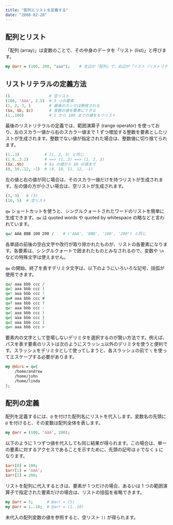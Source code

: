 ```yaml
---
title: "配列とリストを定義する"
date: "2008-02-28"
---
```


配列とリスト
----

「配列 (array)」は変数のことで、その中身のデータを「リスト (list)」と呼びます。

```perl
my @arr = (100, 200, "aaa");    # 左辺が「配列」で、右辺が「リスト（リストリテラル）」
```

リストリテラルの定義方法
----

```perl
()                 # 空リスト
(100, 'AAA', 2.5)  # 3 つの要素
(1, 2, 3, )        # 最後のカンマは無視される
($a, $b, $c)       # 変数の値を要素にできる
(1..100)           # 1 から 100 までの値をもつリスト
```

最後のリストリテラルの定義では、範囲演算子 (range operator) を使っており、左のスカラー値から右のスカラー値まで 1 ずつ増加する整数を要素としたリストが生成されます。整数でない値が指定された場合は、整数値に切り捨てられます。

```perl
(1..3)           # (1, 2, 3) と同じ
(1.8..3.2)       # ==> (1..3) ==> (1, 2, 3)
($a..$b)         # $a の値から $b の値まで
(0, 10..12, -1)  # (0, 10, 11, 12, -1)
```

左の値と右の値が同じ場合は、そのスカラー値だけを持つリストが生成されます。左の値の方が小さい場合は、空リストが生成されます。

```perl
(3, 3)   # (3)
(10, 5)  # 空リスト
```

`qw` ショートカットを使うと、シングルクォートされたワードのリストを簡単に生成できます。`qw` は quoted words や quoted by whitespace の略などと言われています。

```perl
qw/ AAA BBB 100 200 /    # ('AAA', 'BBB', '100', '200') と同じ
```

各単語の前後の空白文字や改行が取り除かれたものが、リストの各要素になります。各要素は、シングルクォートで囲まれたものとみなされるので、変数や `\n` などの特殊文字は使えません。

`qw` の開始、終了を表すデリミタ文字は、以下のようにいろいろな記号、括弧が使用できます。

```perl
qw/ aaa bbb ccc /
qw| aaa bbb ccc |
qw! aaa bbb ccc !
qw# aaa bbb ccc #
qw? aaa bbb ccc ?
qw: aaa bbb ccc :
qw( aaa bbb ccc )
qw{ aaa bbb ccc }
qw[ aaa bbb ccc ]
qw< aaa bbb ccc >
```

要素内の文字として登場しないデリミタを選択するのが賢い方法です。例えば、パスを表す要素のリストは次のようにスラッシュ以外のデリミタを使うと便利です。スラッシュをデリミタとして使ってしまうと、各スラッシュの前で `\` を使ってエスケープする必要があります。

```perl
my @dirs = qw{
    /home/andrew
    /home/john
    /home/linda
};
```

配列の定義
----

配列を定義するには、`@` を付けた配列名にリストを代入します。変数名の先頭に `@` を付けると、その変数は配列全体を表します。

```perl
my @arr = (100, 'AAA', 200);
```

以下のように 1 つずつ値を代入しても同じ結果が得られます。この場合は、単一の要素に対するアクセスであることを示すために、先頭の記号は `@` でなく `$` になります。

```perl
$arr[0] = 100;
$arr[1] = 'AAA';
$arr[2] = 200;
```

リストを配列に代入するときは、要素が 1 つだけの場合、あるいは 1 つの範囲演算子で指定された要素だけの場合は、リストの括弧を省略できます。

```perl
my @arr = 5;      # @arr = (5)
my @arr = 1..10;  # @arr = (1..10)
```

未代入の配列変数の値を参照すると、空リスト `()` が得られます。

